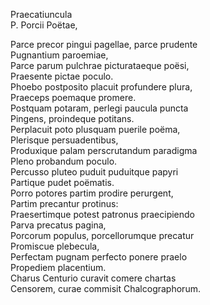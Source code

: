 Praecatiuncula   
P. Porcii Poëtae,   

Parce precor pingui pagellae, parce prudente   
Pugnantium paroemiae,   
Parce parum pulchrae picturataeque poësi,   
Praesente pictae poculo.   
Phoebo postposito placuit profundere plura,   
Praeceps poemaque promere.   
Postquam potaram, perlegi paucula puncta   
Pingens, proindeque potitans.   
Perplacuit poto plusquam puerile poëma,   
Plerisque persuadentibus,   
Produxique palam perscrutandum paradigma   
Pleno probandum poculo.   
Percusso pluteo puduit puduitque papyri   
Partique pudet poëmatis.   
Porro potores partim prodire perurgent,   
Partim precantur protinus:   
Praesertimque potest patronus praecipiendo   
Parva precatus pagina,   
Porcorum populus, porcellorumque precatur   
Promiscue plebecula,   
Perfectam pugnam perfecto ponere praelo   
Propediem placentium.   
Charus Centurio curavit comere chartas   
Censorem, curae commisit Chalcographorum.   
